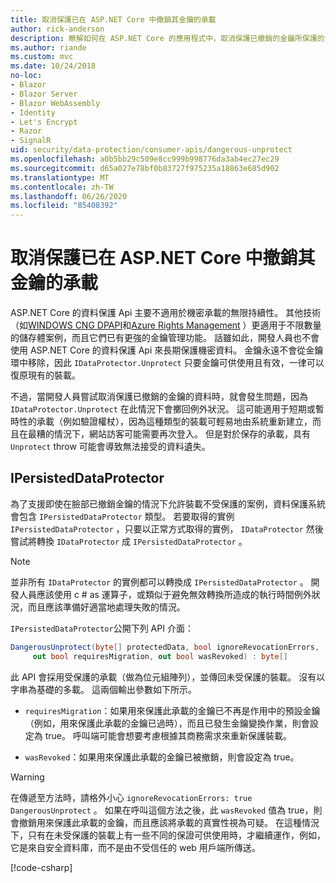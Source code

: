 ```yaml
---
title: 取消保護已在 ASP.NET Core 中撤銷其金鑰的承載
author: rick-anderson
description: 瞭解如何在 ASP.NET Core 的應用程式中，取消保護已撤銷的金鑰所保護的資料。
ms.author: riande
ms.custom: mvc
ms.date: 10/24/2018
no-loc:
- Blazor
- Blazor Server
- Blazor WebAssembly
- Identity
- Let's Encrypt
- Razor
- SignalR
uid: security/data-protection/consumer-apis/dangerous-unprotect
ms.openlocfilehash: a0b5bb29c509e8cc999b998776da3ab4ec27ec29
ms.sourcegitcommit: d65a027e78bf0b83727f975235a18863e685d902
ms.translationtype: MT
ms.contentlocale: zh-TW
ms.lasthandoff: 06/26/2020
ms.locfileid: "85408392"
---
```

# <a name="unprotect-payloads-whose-keys-have-been-revoked-in-aspnet-core"></a>取消保護已在 ASP.NET Core 中撤銷其金鑰的承載

<a name="data-protection-consumer-apis-dangerous-unprotect"></a>

ASP.NET Core 的資料保護 Api 主要不適用於機密承載的無限持續性。 其他技術（如[WINDOWS CNG DPAPI](https://msdn.microsoft.com/library/windows/desktop/hh706794%28v=vs.85%29.aspx)和[Azure Rights Management](/rights-management/) ）更適用于不限數量的儲存體案例，而且它們已有更強的金鑰管理功能。 話雖如此，開發人員也不會使用 ASP.NET Core 的資料保護 Api 來長期保護機密資料。 金鑰永遠不會從金鑰環中移除，因此 `IDataProtector.Unprotect` 只要金鑰可供使用且有效，一律可以復原現有的裝載。

不過，當開發人員嘗試取消保護已撤銷的金鑰的資料時，就會發生問題，因為 `IDataProtector.Unprotect` 在此情況下會擲回例外狀況。 這可能適用于短期或暫時性的承載（例如驗證權杖），因為這種類型的裝載可輕易地由系統重新建立，而且在最糟的情況下，網站訪客可能需要再次登入。 但是對於保存的承載，具有 `Unprotect` throw 可能會導致無法接受的資料遺失。

## <a name="ipersisteddataprotector"></a>IPersistedDataProtector

為了支援即使在臉部已撤銷金鑰的情況下允許裝載不受保護的案例，資料保護系統會包含 `IPersistedDataProtector` 類型。 若要取得的實例 `IPersistedDataProtector` ，只要以正常方式取得的實例， `IDataProtector` 然後嘗試將轉換 `IDataProtector` 成 `IPersistedDataProtector` 。

> [!NOTE]
> 並非所有 `IDataProtector` 的實例都可以轉換成 `IPersistedDataProtector` 。 開發人員應該使用 c # as 運算子，或類似于避免無效轉換所造成的執行時間例外狀況，而且應該準備好適當地處理失敗的情況。

`IPersistedDataProtector`公開下列 API 介面：

```csharp
DangerousUnprotect(byte[] protectedData, bool ignoreRevocationErrors,
     out bool requiresMigration, out bool wasRevoked) : byte[]
```

此 API 會採用受保護的承載（做為位元組陣列），並傳回未受保護的裝載。 沒有以字串為基礎的多載。 這兩個輸出參數如下所示。

* `requiresMigration`：如果用來保護此承載的金鑰已不再是作用中的預設金鑰（例如，用來保護此承載的金鑰已過時），而且已發生金鑰變換作業，則會設定為 true。 呼叫端可能會想要考慮根據其商務需求來重新保護裝載。

* `wasRevoked`：如果用來保護此承載的金鑰已被撤銷，則會設定為 true。

>[!WARNING]
> 在傳遞至方法時，請格外小心 `ignoreRevocationErrors: true` `DangerousUnprotect` 。 如果在呼叫這個方法之後，此 `wasRevoked` 值為 true，則會撤銷用來保護此承載的金鑰，而且應該將承載的真實性視為可疑。 在這種情況下，只有在未受保護的裝載上有一些不同的保證可供使用時，才繼續運作，例如，它是來自安全資料庫，而不是由不受信任的 web 用戶端所傳送。

[!code-csharp[](dangerous-unprotect/samples/dangerous-unprotect.cs)]
